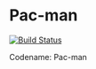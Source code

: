 # Pac-man
[![Build Status](https://travis-ci.org/cyhap/Pac-man.svg?branch=master)](https://travis-ci.org/cyhap/Pac-man)

Codename: Pac-man 
